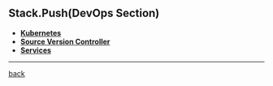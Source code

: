 
## Stack.Push(DevOps Section\)

- [**Kubernetes**](kuber/index.md)
- [**Source Version Controller**](svc/index.md)
- [**Services**](services/index.md)

---

[back](../index.md)
